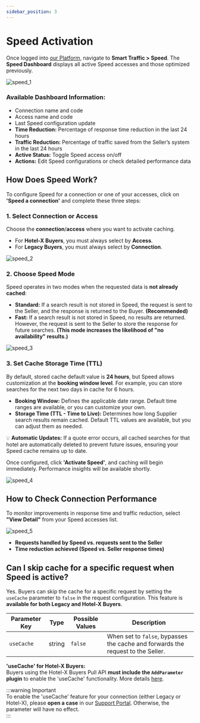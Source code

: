 ```yaml
---
sidebar_position: 3
---
```


# Speed Activation

Once logged into [our Platform](https://www.travelgate.com/), navigate to **Smart Traffic > Speed**. The **Speed Dashboard** displays all active Speed accesses and those optimized previously.

![speed_1](https://storage.travelgate.com/kbase/speed_1.jpg)

### Available Dashboard Information:
- Connection name and code
- Access name and code
- Last Speed configuration update
- **Time Reduction:** Percentage of response time reduction in the last 24 hours
- **Traffic Reduction:** Percentage of traffic saved from the Seller’s system in the last 24 hours
- **Active Status:** Toggle Speed access on/off
- **Actions:** Edit Speed configurations or check detailed performance data

## How Does Speed Work?
To configure Speed for a connection or one of your accesses, click on **'Speed a connection'** and complete these three steps:

### 1. Select Connection or Access
Choose the **connection**/**access** where you want to activate caching.

- For **Hotel-X Buyers**, you must always select by **Access**.
- For **Legacy Buyers**, you must always select by **Connection**.

![speed_2](https://storage.travelgate.com/kbase/speed_2.jpg)

### 2. Choose Speed Mode
Speed operates in two modes when the requested data is **not already cached**:
- **Standard:** If a search result is not stored in Speed, the request is sent to the Seller, and the response is returned to the Buyer. **(Recommended)**
- **Fast:** If a search result is not stored in Speed, no results are returned. However, the request is sent to the Seller to store the response for future searches. **(This mode increases the likelihood of "no availability" results.)**

![speed_3](https://storage.travelgate.com/kbase/speed_3.jpg)

### 3. Set Cache Storage Time (TTL)
By default, stored cache default value is **24 hours**, but Speed allows customization at the **booking window level**. For example, you can store searches for the next two days in cache for 6 hours.

- **Booking Window:** Defines the applicable date range. Default time ranges are available, or you can customize your own.
- **Storage Time (TTL - Time to Live):** Determines how long Supplier search results remain cached. Default TTL values are available, but you can adjust them as needed.

💡 **Automatic Updates:** If a quote error occurs, all cached searches for that hotel are automatically deleted to prevent future issues, ensuring your Speed cache remains up to date.

Once configured, click **'Activate Speed'**, and caching will begin immediately. Performance insights will be available shortly.

![speed_4](https://storage.travelgate.com/kbase/speed_4.jpg)

## How to Check Connection Performance
To monitor improvements in response time and traffic reduction, select **"View Detail"** from your Speed accesses list.

![speed_5](https://storage.travelgate.com/kbase/speed_5.jpg)

- **Requests handled by Speed vs. requests sent to the Seller**
- **Time reduction achieved (Speed vs. Seller response times)**

## Can I skip cache for a specific request when Speed is active?

Yes. Buyers can skip the cache for a specific request by setting the `useCache` parameter to `false` in the request configuration. This feature is **available for both Legacy and Hotel-X Buyers**.


| Parameter Key | Type   | Possible Values | Description                                                                 |
|---------------|--------|-----------------|-----------------------------------------------------------------------------|
| `useCache`    | string | `false`         | When set to `false`, bypasses the cache and forwards the request to the Seller. |


**'useCache' for Hotel-X Buyers:**  
Buyers using the Hotel-X Buyers Pull API **must include the `AddParameter` plugin** to enable the 'useCache' functionality. More details [here](../../../../../docs/apis/for-buyers/hotel-x-pull-buyers-api/plugins/add-parameter).

:::warning Important  
To enable the 'useCache' feature for your connection (either Legacy or Hotel-X), please **open a case** in our [Support Portal](https://app.travelgate.com/support). Otherwise, the parameter will have no effect.  
:::